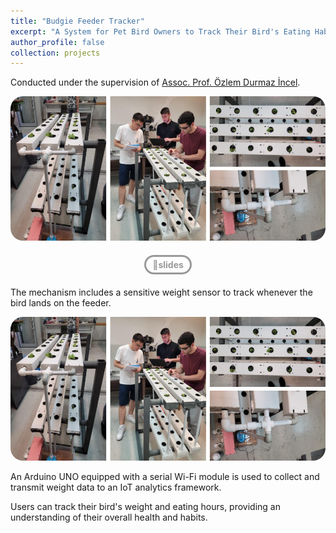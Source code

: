 ```yaml
---
title: "Budgie Feeder Tracker"
excerpt: "A System for Pet Bird Owners to Track Their Bird's Eating Habits<br/><img src='/images/Budgie Feeder Teaser.png' style='width:740px; border-radius: 20px;'>"
author_profile: false
collection: projects
---
```

Conducted under the supervision of [Assoc. Prof. Özlem Durmaz İncel](https://www.cmpe.boun.edu.tr/people/ozlem.durmaz).

<!-- MAIN IMAGE -->
<img src="/images/Vertical Farming Teaser.png" alt="Vertical Farming Teaser" style="border-radius: 20px; width: 760px;">

<!-- BUTTONS -->
<div style="text-align: center; margin: 20px 0;"> <!-- Added margin for spacing -->
  <a href="https://www.dropbox.com/scl/fi/i0u9iksveo8q4swbrdk9w/Budgie-Feeder-Tracker-Slides.pptx?rlkey=19psfptj6hk9bp01097sh7dv0&st=kv287fl5&dl=0" style="text-decoration: none; background-color: transparent; color: #999999; padding: 4px 10px; border-radius: 25px; text-align: center; display: inline-flex; align-items: center; justify-content: center; border: 3px solid #999999; transition: 0.1s; font-size: 14px; font-weight: bold;" onmouseover="this.style.color='#333333'; this.style.borderColor='#333333';" onmouseout="this.style.color='#999999'; this.style.borderColor='#999999';">📰slides</a>
</div>

The mechanism includes a sensitive weight sensor to track whenever the bird lands on the feeder.

<!-- COMPLEMENTARY IMAGE #1 -->
<img src="/images/Vertical Farming Teaser.png" alt="Vertical Farming Teaser" style="border-radius: 20px; width: 760px;">

An Arduino UNO equipped with a serial Wi-Fi module is used to collect and transmit weight data to an IoT analytics framework.

Users can track their bird's weight and eating hours, providing an understanding of their overall health and habits.


